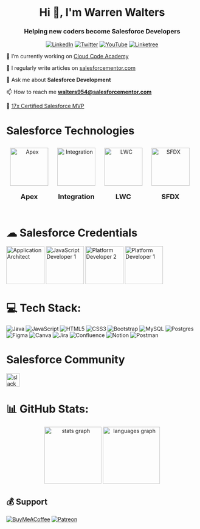 <h1 align="center">Hi 👋, I'm Warren Walters</h1>
<h3 align="center">Helping new coders become Salesforce Developers</h3>

<div align="center">

[![LinkedIn](https://img.shields.io/badge/LinkedIn-%230077B5.svg?logo=linkedin&logoColor=white)](https://linkedin.com/in/walters954) 
[![Twitter](https://img.shields.io/badge/Twitter-%231DA1F2.svg?logo=Twitter&logoColor=white)](https://twitter.com/TheWalters954) 
[![YouTube](https://img.shields.io/badge/YouTube-%23FF0000.svg?logo=YouTube&logoColor=white)](https://youtube.com/@walters954)
[![Linketree](https://img.shields.io/static/v1?message=Linktree&logo=linktree&label=&color=1de9b6&logoColor=white)](https://linktr.ee/walters954)  

</div>

🔭 I’m currently working on [Cloud Code Academy](https://cloudcodeacademy.com)

📝 I regularly write articles on [salesforcementor.com](https://salesforcementor.com)

💬 Ask me about **Salesforce Development**

📫 How to reach me **walters954@salesforcementor.com**

🏅 [17x Certified Salesforce MVP](https://trailblazer.me/id/walters954)

# Salesforce Technologies
<div style="text-align:center; display:inline-block; margin:10px;">
    <img src="https://res.cloudinary.com/hy4kyit2a/f_auto,fl_lossy,q_70/learn/modules/apex_database/fab27840d343cc13934e9cf1f4a41dbc_badge.png" height="100" alt="Apex"/>
    <p style="font-size:18px; font-weight:bold;">Apex</p>
</div>
<div style="text-align:center; display:inline-block; margin:10px;">
    <img src="https://res.cloudinary.com/hy4kyit2a/f_auto,fl_lossy,q_70/learn/modules/apex_integration_services/06d0e8f1f5b59f14d070f0f6e86dc5bd_badge.png" height="100" alt="Integration"/>
    <p style="font-size:18px; font-weight:bold;">Integration</p>
</div>
<div style="text-align:center; display:inline-block; margin:10px;">
    <img src="https://res.cloudinary.com/hy4kyit2a/f_auto,fl_lossy,q_70/learn/modules/lightning-web-components-basics/5cec7279d13ac36ab5ddbffae3035337_badge.png" height="100" alt="LWC"/>
    <p style="font-size:18px; font-weight:bold;">LWC</p>
</div>

<div style="text-align:center; display:inline-block; margin:10px;">
    <img src="https://res.cloudinary.com/hy4kyit2a/f_auto,fl_lossy,q_70/learn/projects/quickstart-vscode-salesforce/a884f9ae6802649bf19065787ec0bb29_badge.png" height="100" alt="SFDX"/>
    <p style="font-size:18px; font-weight:bold;">SFDX</p>
</div>

# ☁ Salesforce Credentials

<div align="left">
  <img src="https://drm.file.force.com/servlet/servlet.ImageServer?id=0153k00000A5Mty&oid=00DF0000000gZsu&lastMod=1617268288000" height="100" alt="Application Architect"/>  
  <img src="https://drm.file.force.com/servlet/servlet.ImageServer?id=0153k00000A5MtX&oid=00DF0000000gZsu&lastMod=1617267315000" height="100" alt="JavaScript Developer 1"/>
  <img src="https://drm.file.force.com/servlet/servlet.ImageServer?id=0153k00000A5Mth&oid=00DF0000000gZsu&lastMod=1617268556000" height="100" alt="Platform Developer 2"/>
  <img src="https://drm.file.force.com/servlet/servlet.ImageServer?id=0153k00000A5Mtz&oid=00DF0000000gZsu&lastMod=1617268528000" height="100" alt="Platform Developer 1"/>
</div>

# 💻 Tech Stack:
![Java](https://img.shields.io/badge/java-%23ED8B00.svg?style=for-the-badge&logo=java&logoColor=white) 
![JavaScript](https://img.shields.io/badge/javascript-%23323330.svg?style=for-the-badge&logo=javascript&logoColor=%23F7DF1E) 
![HTML5](https://img.shields.io/badge/html5-%23E34F26.svg?style=for-the-badge&logo=html5&logoColor=white) 
![CSS3](https://img.shields.io/badge/css3-%231572B6.svg?style=for-the-badge&logo=css3&logoColor=white) 
![Bootstrap](https://img.shields.io/badge/bootstrap-%23563D7C.svg?style=for-the-badge&logo=bootstrap&logoColor=white) 
![MySQL](https://img.shields.io/badge/mysql-%2300f.svg?style=for-the-badge&logo=mysql&logoColor=white) 
![Postgres](https://img.shields.io/badge/postgres-%23316192.svg?style=for-the-badge&logo=postgresql&logoColor=white) 	
![Figma](https://img.shields.io/badge/figma-%23F24E1E.svg?style=for-the-badge&logo=figma&logoColor=white) 
![Canva](https://img.shields.io/badge/Canva-%2300C4CC.svg?style=for-the-badge&logo=Canva&logoColor=white) 
![Jira](https://img.shields.io/badge/jira-%230A0FFF.svg?style=for-the-badge&logo=jira&logoColor=white) 
![Confluence](https://img.shields.io/badge/confluence-%23172BF4.svg?style=for-the-badge&logo=confluence&logoColor=white) 
![Notion](https://img.shields.io/badge/Notion-%23000000.svg?style=for-the-badge&logo=notion&logoColor=white) 
![Postman](https://img.shields.io/badge/Postman-FF6C37?style=for-the-badge&logo=postman&logoColor=white)


# Salesforce Community
<div align="left">
  <a href="https://join.slack.com/t/salesforcementor/shared_invite/zt-1a8xh8af6-ujsKuIAZ14YpBQHAmMFaQA" target="_blank">
    <img src="https://img.shields.io/static/v1?message=Salesforce Mentor Slack&logo=slack&label=&color=4A154B&logoColor=white&labelColor=&style=for-the-badge" height="35" alt="slack logo"  />
  </a>
</div>

# 📊 GitHub Stats:
<div align="center">
  <img src="https://github-readme-stats.vercel.app/api?username=walters954&hide_title=false&hide_rank=true&show_icons=true&include_all_commits=true&count_private=true&disable_animations=false&theme=dracula&locale=en&hide_border=false" height="150" alt="stats graph"  />
  <img src="https://github-readme-stats.vercel.app/api/top-langs?username=walters954&locale=en&hide_title=false&layout=compact&card_width=320&langs_count=5&theme=dracula&hide_border=false" height="150" alt="languages graph"  />
</div>

  ## 💰 Support
  [![BuyMeACoffee](https://img.shields.io/badge/Buy%20Me%20a%20Coffee-ffdd00?style=for-the-badge&logo=buy-me-a-coffee&logoColor=black)](https://buymeacoffee.com/walters954) 
  [![Patreon](https://img.shields.io/badge/Patreon-F96854?style=for-the-badge&logo=patreon&logoColor=white)](https://patreon.com/walters954) 
<!-- Proudly created with GPRM ( https://gprm.itsvg.in ) -->